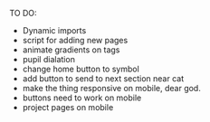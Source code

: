 TO DO:

- Dynamic imports
- script for adding new pages
- animate gradients on tags
- pupil dialation 
- change home button to symbol
- add button to send to next section near cat
- make the thing responsive on mobile, dear god.
- buttons need to work on mobile
- project pages on mobile